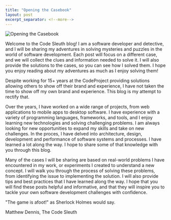 ```yaml
---
title: "Opening the Casebook"
layout: post
excerpt_separator: <!--more-->
---
```


![Opening the Casebook](https://www.code-sleuth.com/assets/images/opening-casebook.jpg)

Welcome to the Code Sleuth blog! I am a software developer and detective, and I will be sharing my adventures in solving mysteries and puzzles in the world of software development. Each post will focus on a different case, and we will collect the clues and information needed to solve it. I will also provide the solutions to the cases, so you can see how I solved them. I hope you enjoy reading about my adventures as much as I enjoy solving them!
<!--more-->

Despite working for 15+ years at the CodeProject providing solutions allowing others to show off their brand and experience, I have not taken the time to show off my own brand and experience. This blog is my attempt to rectify that.

Over the years, I have worked on a wide range of projects, from web applications to mobile apps to desktop software. I have experience with a variety of programming languages, frameworks, and tools, and I enjoy learning new technologies and solving challenging problems. I am always looking for new opportunities to expand my skills and take on new challenges. In the proces, I have delved into architecture, design, development and performance of software systems and processes. I have learned a lot along the way. I hope to share some of that knowledge with you through this blog.

Many of the cases I will be sharing are based on real-world problems I have encountered in my work, or experiments I created to understand a new concept. I will walk you through the process of solving these problems, from identifying the issue to implementing the solution. I will also provide tips and best practices that I have learned along the way. I hope that you will find these posts helpful and informative, and that they will inspire you to tackle your own software development challenges with confidence.

"The game is afoot!" as Sherlock Holmes would say. 

Matthew Dennis,
The Code Sleuth
